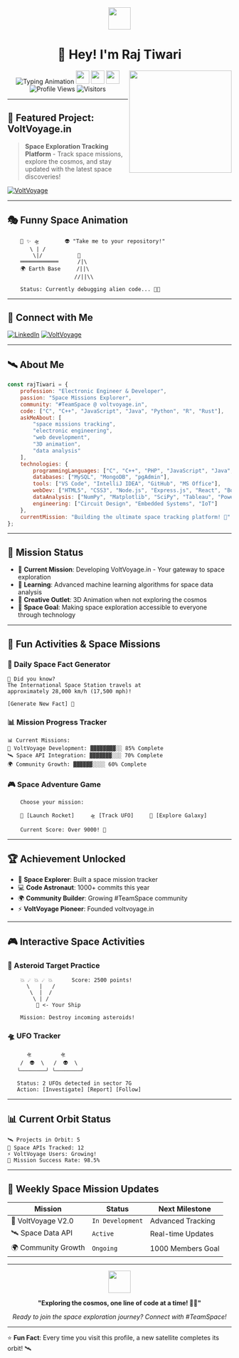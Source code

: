<div align="center">
  <img src="https://user-images.githubusercontent.com/1016143/187770506-39e896ca-5495-4695-94c9-6976a4ef0445.gif" width="50"/>
  
  # 👋 Hey! I'm Raj Tiwari
  
  <img src="https://readme-typing-svg.herokuapp.com?font=Fira+Code&size=22&duration=3000&pause=1000&color=36BCF7&center=true&vCenter=true&width=600&lines=Electronic+Engineer;Developer;Space+Missions+Explorer;voltvoyage.in+Community+%23TeamSpace" alt="Typing Animation"/>
  
  <img align='right' src="https://i.gifer.com/6tXM.gif" width="230">
  
  <!-- Funny Animation -->
  <img src="https://media.giphy.com/media/hvRJCLFzcasrR4ia7z/giphy.gif" width="30px"/>
  <img src="https://media.giphy.com/media/WUlplcMpOCEmTGBtBW/giphy.gif" width="30">
  <img src="https://media.giphy.com/media/hvRJCLFzcasrR4ia7z/giphy.gif" width="30px"/>
</div>

<!-- Visitor Counter -->
<div align="center">
  <img src="https://komarev.com/ghpvc/?username=YourGitHubUsername&label=Profile%20Views&color=brightgreen&style=flat-square" alt="Profile Views"/>
  <img src="https://visitor-badge.laobi.icu/badge?page_id=YourGitHubUsername.YourGitHubUsername" alt="Visitors"/>
</div>

---

## 🌌 Featured Project: VoltVoyage.in
> **Space Exploration Tracking Platform** - Track space missions, explore the cosmos, and stay updated with the latest space discoveries!

[![VoltVoyage](https://img.shields.io/badge/🚀_VoltVoyage-Space_Missions_Tracker-blue?style=for-the-badge)](https://voltvoyage.in)

---

## 🎭 Funny Space Animation
```
    🌌 ✨ 🛸        👽 "Take me to your repository!"
       \ | /          
        \|/           🚀 
    ════════════      /|\
    🌍 Earth Base     /||\
                     //||\\
    
    Status: Currently debugging alien code... 👨‍💻
```

---

## 💫 Connect with Me

[![LinkedIn](https://img.shields.io/badge/LinkedIn-0077B5?style=for-the-badge&logo=linkedin&logoColor=white)](https://www.linkedin.com/in/raj-tiwari-822479263/)
[![VoltVoyage](https://img.shields.io/badge/VoltVoyage-Space_Community-purple?style=for-the-badge&logo=rocket&logoColor=white)](https://voltvoyage.in)

---

## 🛰️ About Me

```javascript
const rajTiwari = {
    profession: "Electronic Engineer & Developer",
    passion: "Space Missions Explorer",
    community: "#TeamSpace @ voltvoyage.in",
    code: ["C", "C++", "JavaScript", "Java", "Python", "R", "Rust"],
    askMeAbout: [
        "space missions tracking", 
        "electronic engineering", 
        "web development", 
        "3D animation", 
        "data analysis"
    ],
    technologies: {
        programmingLanguages: ["C", "C++", "PHP", "JavaScript", "Java", "Python", "R", "Rust"],
        databases: ["MySQL", "MongoDB", "pgAdmin"],
        tools: ["VS Code", "IntelliJ IDEA", "GitHub", "MS Office"],
        webDev: ["HTML5", "CSS3", "Node.js", "Express.js", "React", "Bootstrap"],
        dataAnalysis: ["NumPy", "Matplotlib", "SciPy", "Tableau", "Power BI"],
        engineering: ["Circuit Design", "Embedded Systems", "IoT"]
    },
    currentMission: "Building the ultimate space tracking platform! 🚀"
};
```

---

## 🎯 Mission Status

- 🚀 **Current Mission**: Developing VoltVoyage.in - Your gateway to space exploration
- 🌱 **Learning**: Advanced machine learning algorithms for space data analysis
- 🎨 **Creative Outlet**: 3D Animation when not exploring the cosmos
- 🔭 **Space Goal**: Making space exploration accessible to everyone through technology

---

## 🎯 Fun Activities & Space Missions

### 🌌 Daily Space Fact Generator
```
🌌 Did you know?
The International Space Station travels at 
approximately 28,000 km/h (17,500 mph)!

[Generate New Fact] 🎲
```

### 📊 Mission Progress Tracker
```
📊 Current Missions:
🚀 VoltVoyage Development: ▓▓▓▓▓▓▓▓░░ 85% Complete
🛰️ Space API Integration: ▓▓▓▓▓▓▓░░░ 70% Complete
🌍 Community Growth: ▓▓▓▓▓▓░░░░ 60% Complete
```

### 🎮 Space Adventure Game
```
    Choose your mission:
    
    🚀 [Launch Rocket]     🛸 [Track UFO]     🌌 [Explore Galaxy]
    
    Current Score: Over 9000! 🌟
```

---

## 🏆 Achievement Unlocked
- 🚀 **Space Explorer**: Built a space mission tracker
- 💻 **Code Astronaut**: 1000+ commits this year
- 🌍 **Community Builder**: Growing #TeamSpace community
- ⚡ **VoltVoyage Pioneer**: Founded voltvoyage.in

---

## 🎮 Interactive Space Activities

### 🎯 Asteroid Target Practice
```
    💥 ☄️ 💥 ☄️ 💥      Score: 2500 points!
      \   |   /
       \  |  /
        \ | /
         🚀 <- Your Ship
    
    Mission: Destroy incoming asteroids!
```

### 🛸 UFO Tracker
```
      🛸         🛸
    /  👽  \   /  👽  \
   ╰────────╯ ╰────────╯
   
   Status: 2 UFOs detected in sector 7G
   Action: [Investigate] [Report] [Follow]
```

---

## 📊 Current Orbit Status

```
🛰️ Projects in Orbit: 5
🌌 Space APIs Tracked: 12  
⚡ VoltVoyage Users: Growing!
🎯 Mission Success Rate: 98.5%
```

---

## 🌠 Weekly Space Mission Updates

| Mission | Status | Next Milestone |
|---------|--------|----------------|
| 🚀 VoltVoyage V2.0 | `In Development` | Advanced Tracking |
| 🛰️ Space Data API | `Active` | Real-time Updates |
| 🌍 Community Growth | `Ongoing` | 1000 Members Goal |

---

<div align="center">
  <img src="https://media.giphy.com/media/VgCDAzcKvsR6OM0uWg/giphy.gif" width="50">
  
  **"Exploring the cosmos, one line of code at a time! 🚀✨"**
  
  *Ready to join the space exploration journey? Connect with #TeamSpace!*
</div>

---

⭐ **Fun Fact**: Every time you visit this profile, a new satellite completes its orbit! 🛰️
